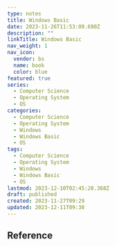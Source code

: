 ```yaml
---
type: notes
title: Windows Basic
date: 2023-11-26T11:53:09.690Z
description: ""
linkTitle: Windows Basic
nav_weight: 1
nav_icon:
  vendor: bs
  name: book
  color: blue
featured: true
series:
  - Computer Science
  - Operating System
  - OS
categories:
  - Computer Science
  - Operating System
  - Windows
  - Windows Basic
  - OS
tags:
  - Computer Science
  - Operating System
  - Windows
  - Windows Basic
  - OS
lastmod: 2023-12-10T02:45:28.368Z
draft: published
created: 2023-11-27T09:29
updated: 2023-12-11T09:30
---
```


## Reference

